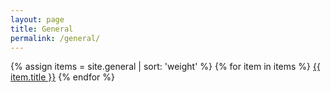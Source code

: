 ```yaml
---
layout: page
title: General
permalink: /general/
---
```


{% assign items = site.general | sort: 'weight' %}
{% for item in items %}
  <a href="{{ item.url }}">{{ item.title }}</a>
{% endfor %}
